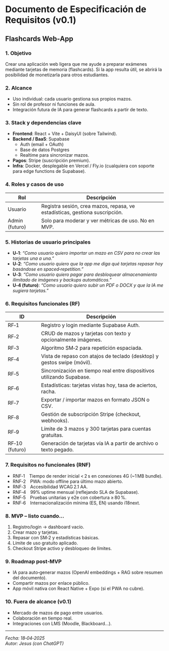 # Documento de Especificación de Requisitos (v0.1)
## Flashcards Web‑App

### 1. Objetivo
Crear una aplicación web ligera que me ayude a preparar exámenes mediante tarjetas de memoria (flashcards). Si la app resulta útil, se abrirá la posibilidad de monetizarla para otros estudiantes.

### 2. Alcance
- Uso individual: cada usuario gestiona sus propios mazos.
- Sin rol de profesor ni funciones de aula.
- Integración futura de IA para generar flashcards a partir de texto.

### 3. Stack y dependencias clave
- **Frontend**: React + Vite + DaisyUI (sobre Tailwind).
- **Backend / BaaS**: Supabase  
  - Auth (email + OAuth)  
  - Base de datos Postgres  
  - Realtime para sincronizar mazos.
- **Pagos**: Stripe (suscripción premium).
- **Infra**: Docker, desplegable en Vercel / Fly.io (cualquiera con soporte para edge functions de Supabase).

### 4. Roles y casos de uso
| Rol | Descripción |
| --- | ----------- |
| Usuario | Registra sesión, crea mazos, repasa, ve estadísticas, gestiona suscripción. |
| Admin (futuro) | Solo para moderar y ver métricas de uso. No en MVP. |

### 5. Historias de usuario principales
- **U‑1**: _“Como usuario quiero importar un mazo en CSV para no crear las tarjetas una a una.”_
- **U‑2**: _“Como usuario quiero que la app me diga qué tarjetas repasar hoy basándose en spaced‑repetition.”_
- **U‑3**: _“Como usuario quiero pagar para desbloquear almacenamiento ilimitado de imágenes y backups automáticos.”_
- **U‑4 (futuro)**: _“Como usuario quiero subir un PDF o DOCX y que la IA me sugiera tarjetas.”_

### 6. Requisitos funcionales (RF)
| ID | Descripción |
|----|-------------|
| RF‑1 | Registro y login mediante Supabase Auth. |
| RF‑2 | CRUD de mazos y tarjetas con texto y opcionalmente imágenes. |
| RF‑3 | Algoritmo SM‑2 para repetición espaciada. |
| RF‑4 | Vista de repaso con atajos de teclado (desktop) y gestos swipe (móvil). |
| RF‑5 | Sincronización en tiempo real entre dispositivos utilizando Supabase. |
| RF‑6 | Estadísticas: tarjetas vistas hoy, tasa de aciertos, racha. |
| RF‑7 | Exportar / importar mazos en formato JSON o CSV. |
| RF‑8 | Gestión de subscripción Stripe (checkout, webhooks). |
| RF‑9 | Límite de 3 mazos y 300 tarjetas para cuentas gratuitas. |
| RF‑10 (futuro) | Generación de tarjetas vía IA a partir de archivo o texto pegado. |

### 7. Requisitos no funcionales (RNF)
- RNF‑1 Tiempo de render inicial < 2 s en conexiones 4G (~1 MB bundle).
- RNF‑2 PWA: modo offline para último mazo abierto.
- RNF‑3 Accesibilidad WCAG 2.1 AA.
- RNF‑4 99% uptime mensual (reflejando SLA de Supabase).
- RNF‑5 Pruebas unitarias y e2e con cobertura ≥ 80 %.
- RNF‑6 Internacionalización mínima (ES, EN) usando i18next.

### 8. MVP – listo cuando…
1. Registro/login → dashboard vacío.  
2. Crear mazo y tarjetas.  
3. Repasar con SM‑2 y estadísticas básicas.  
4. Límite de uso gratuito aplicado.  
5. Checkout Stripe activo y desbloqueo de límites.

### 9. Roadmap post‑MVP
- IA para auto‑generar mazos (OpenAI embeddings + RAG sobre resumen del documento).  
- Compartir mazos por enlace público.  
- App móvil nativa con React Native + Expo (si el PWA no cubre).  

### 10. Fuera de alcance (v0.1)
- Mercado de mazos de pago entre usuarios.  
- Colaboración en tiempo real.  
- Integraciones con LMS (Moodle, Blackboard…).

---

_Fecha: 18‑04‑2025_  
_Autor: Jesus (con ChatGPT)_

